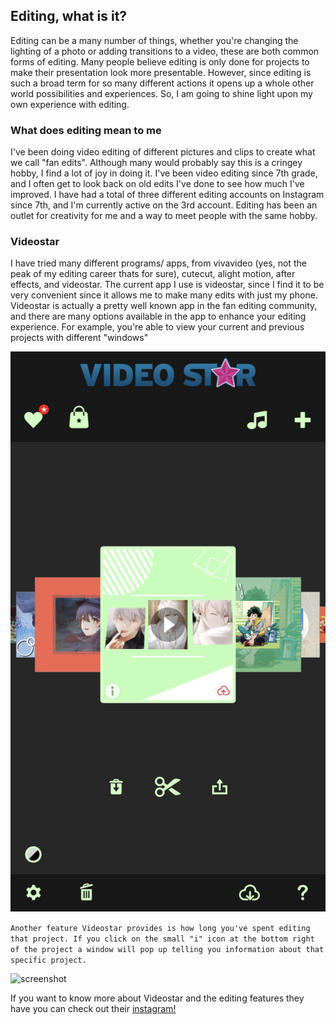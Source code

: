 ## Editing, what is it?

Editing can be a many number of things, whether you're changing the lighting of a photo or adding transitions to a video, these are both common forms of editing. Many people believe editing is only done for projects to make their presentation look more presentable. However, since editing is such a broad term for so many different actions it opens up a whole other world possibilities and experiences. So, I am going to shine light upon my own experience with editing.

### What does editing mean to me

I've been doing video editing of different pictures and clips to create what we call "fan edits". Although many would probably say this is a cringey hobby, I find a lot of joy in doing it. I've been video editing since 7th grade, and I often get to look back on old edits I've done to see how much I've improved. I have had a total of three different editing accounts on Instagram since 7th, and I'm currently active on the 3rd account. Editing has been an outlet for creativity for me and a way to meet people with the same hobby. 

### Videostar

I have tried many different programs/ apps, from vivavideo (yes, not the peak of my editing career thats for sure), cutecut, alight motion, after effects, and videostar. The current app I use is videostar, since I find it to be very convenient since it allows me to make many edits with just my phone. Videostar is actually a pretty well known app in the fan editing community, and there are many options available in the app to enhance your editing experience. For example, you're able to view your current and previous projects with different "windows"

![screenshot](https://github.com/beeyawnncuh/Editing/blob/main/project%20view.jpg "bro why is this picture so big")

``` Another feature Videostar provides is how long you've spent editing that project. If you click on the small "i" icon at the bottom right of the project a window will pop up telling you information about that specific project. ```

![screenshot](https://github.com/beeyawnncuh/Editing/blob/main/project%20time.jpg "Project time and other info")

If you want to know more about Videostar and the editing features they have you can check out their [instagram!](https://www.instagram.com/videostarapp/?hl=en)

